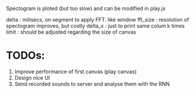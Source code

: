 

Spectogram is ploted (but too slow) and can be modified in play.js

delta   :  milisecs, on segment to apply FFT. like window
fft_size : resolution of spectogram improves, but costly
delta_x    : just to print same colum k times
limit : should be adjusted regarding the size of canvas


# TODOs:

1. Improve performance of first canvas (play canvas)
2. Design nice UI
3. Send recorded sounds to server and analyse them with the RNN